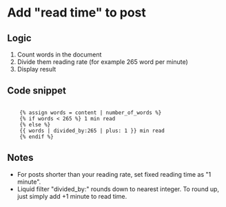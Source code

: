# Add "read time" to post

## Logic

1. Count words in the document
2. Divide them reading rate (for example 265 word per minute)
3. Display result

## Code snippet

```Liquid

    {% assign words = content | number_of_words %}
    {% if words < 265 %} 1 min read
    {% else %}
    {{ words | divided_by:265 | plus: 1 }} min read
    {% endif %}

```

## Notes

- For posts shorter than your reading rate, set fixed reading time as "1 minute".
- Liquid filter "divided_by:" rounds down to nearest integer. To round up, just simply add +1 minute to read time.
